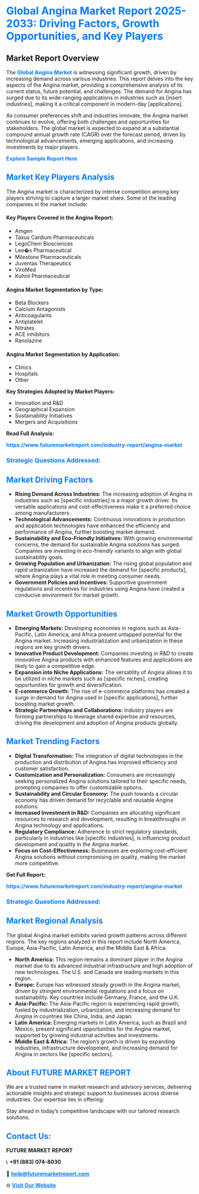 <h1 style="color: #007BFF;">Global Angina Market Report 2025-2033: Driving Factors, Growth Opportunities, and Key Players</h1>

<section id="overview">
<h2>Market Report Overview</h2>
<p>The <a href="https://www.futuremarketreport.com/industry-report/angina-market" style="color: #007BFF; text-decoration: none;"><strong>Global Angina Market</strong></a> is witnessing significant growth, driven by increasing demand across various industries. This report delves into the key aspects of the Angina market, providing a comprehensive analysis of its current status, future potential, and challenges. The demand for Angina has surged due to its wide-ranging applications in industries such as [insert industries], making it a critical component in modern-day [applications].</p>
<p>As consumer preferences shift and industries innovate, the Angina market continues to evolve, offering both challenges and opportunities for stakeholders. The global market is expected to expand at a substantial compound annual growth rate (CAGR) over the forecast period, driven by technological advancements, emerging applications, and increasing investments by major players.</p>
</section>

<section id="overview">
<p><a href="https://www.futuremarketreport.com/request-sample/reportId=48839" style="color: #007BFF; text-decoration: none;"><strong>Explore Sample Report Here</strong></a></p>
</section>

<section id="key-players">
<h2 style="color: #007BFF;">Market Key Players Analysis</h2>
<p>The Angina market is characterized by intense competition among key players striving to capture a larger market share. Some of the leading companies in the market include:</p>
<h4>Key Players Covered in the Angina Report:</h4>
<ul><li>Amgen</li><li>Taxus Cardium Pharmaceuticals</li><li>LegoChem Biosciences</li><li>Lee�s Pharmaceutical</li><li>Milestone Pharmaceuticals</li><li>Juventas Therapeutics</li><li>ViroMed</li><li>Kuhnil Pharmaceutical</li></ul>
<h4>Angina Market Segmentation by Type:</h4>
<ul><li>Beta Blockers</li><li>Calcium Antagonists</li><li>Anticoagulants</li><li>Antiplatelet</li><li>Nitrates</li><li>ACE inhibitors</li><li>Ranolazine</li></ul>

<h4>Angina Market Segmentation by Application:</h4>
<ul><li>Clinics</li><li>Hospitals</li><li>Other</li></ul>
<p><strong>Key Strategies Adopted by Market Players:</strong></p>
<ul>
<li>Innovation and R&D</li>
<li>Geographical Expansion</li>
<li>Sustainability Initiatives</li>
<li>Mergers and Acquisitions</li>
</ul>
</section>

<section>
<p><strong>Read Full Analysis: </strong></p><a href="https://www.futuremarketreport.com/industry-report/angina-market" style="color: #007BFF; text-decoration: none;"><strong>https://www.futuremarketreport.com/industry-report/angina-market</strong></a>
<h3 style="color: #007BFF;">Strategic Questions Addressed:</h3>
</section>

<section id="driving-factors">
<h2 style="color: #007BFF;">Market Driving Factors</h2>
<ul>
<li><strong>Rising Demand Across Industries:</strong> The increasing adoption of Angina in industries such as [specific industries] is a major growth driver. Its versatile applications and cost-effectiveness make it a preferred choice among manufacturers.</li>
<li><strong>Technological Advancements:</strong> Continuous innovations in production and application technologies have enhanced the efficiency and performance of Angina, further boosting market demand.</li>
<li><strong>Sustainability and Eco-Friendly Initiatives:</strong> With growing environmental concerns, the demand for sustainable Angina solutions has surged. Companies are investing in eco-friendly variants to align with global sustainability goals.</li>
<li><strong>Growing Population and Urbanization:</strong> The rising global population and rapid urbanization have increased the demand for [specific products], where Angina plays a vital role in meeting consumer needs.</li>
<li><strong>Government Policies and Incentives:</strong> Supportive government regulations and incentives for industries using Angina have created a conducive environment for market growth.</li>
</ul>
</section>

<section id="growth-opportunities">
<h2 style="color: #007BFF;">Market Growth Opportunities</h2>
<ul>
<li><strong>Emerging Markets:</strong> Developing economies in regions such as Asia-Pacific, Latin America, and Africa present untapped potential for the Angina market. Increasing industrialization and urbanization in these regions are key growth drivers.</li>
<li><strong>Innovative Product Development:</strong> Companies investing in R&D to create innovative Angina products with enhanced features and applications are likely to gain a competitive edge.</li>
<li><strong>Expansion into Niche Applications:</strong> The versatility of Angina allows it to be utilized in niche markets such as [specific niches], creating opportunities for growth and diversification.</li>
<li><strong>E-commerce Growth:</strong> The rise of e-commerce platforms has created a surge in demand for Angina used in [specific applications], further boosting market growth.</li>
<li><strong>Strategic Partnerships and Collaborations:</strong> Industry players are forming partnerships to leverage shared expertise and resources, driving the development and adoption of Angina products globally.</li>
</ul>
</section>

<section id="trending-factors">
<h2 style="color: #007BFF;">Market Trending Factors</h2>
<ul>
<li><strong>Digital Transformation:</strong> The integration of digital technologies in the production and distribution of Angina has improved efficiency and customer satisfaction.</li>
<li><strong>Customization and Personalization:</strong> Consumers are increasingly seeking personalized Angina solutions tailored to their specific needs, prompting companies to offer customizable options.</li>
<li><strong>Sustainability and Circular Economy:</strong> The push towards a circular economy has driven demand for recyclable and reusable Angina solutions.</li>
<li><strong>Increased Investment in R&D:</strong> Companies are allocating significant resources to research and development, resulting in breakthroughs in Angina technology and applications.</li>
<li><strong>Regulatory Compliance:</strong> Adherence to strict regulatory standards, particularly in industries like [specific industries], is influencing product development and quality in the Angina market.</li>
<li><strong>Focus on Cost-Effectiveness:</strong> Businesses are exploring cost-efficient Angina solutions without compromising on quality, making the market more competitive.</li>
</ul>
</section>

<section>
<p><strong>Get Full Report: </strong></p><a href="https://www.futuremarketreport.com/industry-report/angina-market" style="color: #007BFF; text-decoration: none;"><strong>https://www.futuremarketreport.com/industry-report/angina-market</strong></a>
<h3 style="color: #007BFF;">Strategic Questions Addressed:</h3>
</section>


<section id="regional-analysis">
<h2 style="color: #007BFF;">Market Regional Analysis</h2>
<p>The global Angina market exhibits varied growth patterns across different regions. The key regions analyzed in this report include North America, Europe, Asia-Pacific, Latin America, and the Middle East & Africa:</p>
<ul>
<li><strong>North America:</strong> This region remains a dominant player in the Angina market due to its advanced industrial infrastructure and high adoption of new technologies. The U.S. and Canada are leading markets in this region.</li>
<li><strong>Europe:</strong> Europe has witnessed steady growth in the Angina market, driven by stringent environmental regulations and a focus on sustainability. Key countries include Germany, France, and the U.K.</li>
<li><strong>Asia-Pacific:</strong> The Asia-Pacific region is experiencing rapid growth, fueled by industrialization, urbanization, and increasing demand for Angina in countries like China, India, and Japan.</li>
<li><strong>Latin America:</strong> Emerging markets in Latin America, such as Brazil and Mexico, present significant opportunities for the Angina market, supported by growing industrial activities and investments.</li>
<li><strong>Middle East & Africa:</strong> The region’s growth is driven by expanding industries, infrastructure development, and increasing demand for Angina in sectors like [specific sectors].</li>
</ul>
</section>

<footer>
<h2 style="color: #007BFF;">About FUTURE MARKET REPORT</h2>
<p>We are a trusted name in market research and advisory services, delivering actionable insights and strategic support to businesses across diverse industries. Our expertise lies in offering:</p>

<p>Stay ahead in today’s competitive landscape with our tailored research solutions.</p>

<h2 style="color: #007BFF;">Contact Us:</h2>
<p><strong>FUTURE MARKET REPORT</strong></p>
<p>📞 <strong>+91 (883) 074-8030</strong></p>
<p>📧 <strong><a href="mailto:help@futuremarketreport.com" style="color: #007BFF;">help@futuremarketreport.com</a></strong></p>
<p>🌐 <strong><a href="https://www.futuremarketreport.com/" style="color: #007BFF;">Visit Our Website</a></strong></p>
</footer>